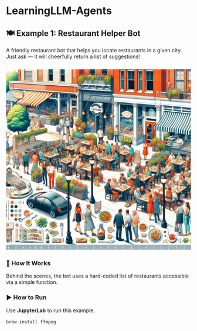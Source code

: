 # LearningLLM-Agents
## 🍽️ Example 1: Restaurant Helper Bot

A friendly restaurant bot that helps you locate restaurants in a given city.  
Just ask — it will cheerfully return a list of suggestions!

![Alt text](./images/imageExample1.jpeg)

### 🧠 How It Works

Behind the scenes, the bot uses a hard-coded list of restaurants accessible via a simple function.

### ▶️ How to Run

Use **JupyterLab** to run this example.

```bash
brew install ffmpeg

    
